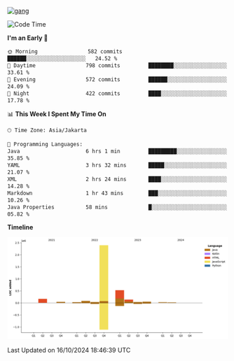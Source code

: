 <!-- [<img src='https://dev.karakun.com/assets/posts/2018-09-16-jc-java-article/3duke_suspects.jpg' alt='java'>](https://github.com/yeahbutstill) -->
[<img src='https://asset-2.tstatic.net/tribunnewswiki/foto/bank/images/Mozart.jpg' alt='gang'>](https://github.com/yeahbutstill)

<!--START_SECTION:waka-->
![Code Time](http://img.shields.io/badge/Code%20Time-2%2C830%20hrs%2013%20mins-blue)

**I'm an Early 🐤** 

```text
🌞 Morning                582 commits         ██████░░░░░░░░░░░░░░░░░░░   24.52 % 
🌆 Daytime                798 commits         ████████░░░░░░░░░░░░░░░░░   33.61 % 
🌃 Evening                572 commits         ██████░░░░░░░░░░░░░░░░░░░   24.09 % 
🌙 Night                  422 commits         ████░░░░░░░░░░░░░░░░░░░░░   17.78 % 
```


📊 **This Week I Spent My Time On** 

```text
🕑︎ Time Zone: Asia/Jakarta

💬 Programming Languages: 
Java                     6 hrs 1 min         █████████░░░░░░░░░░░░░░░░   35.85 % 
YAML                     3 hrs 32 mins       █████░░░░░░░░░░░░░░░░░░░░   21.07 % 
XML                      2 hrs 24 mins       ████░░░░░░░░░░░░░░░░░░░░░   14.28 % 
Markdown                 1 hr 43 mins        ███░░░░░░░░░░░░░░░░░░░░░░   10.26 % 
Java Properties          58 mins             █░░░░░░░░░░░░░░░░░░░░░░░░   05.82 % 
```

**Timeline**

![Lines of Code chart](https://raw.githubusercontent.com/yeahbutstill/yeahbutstill/main/assets/bar_graph.png)


 Last Updated on 16/10/2024 18:46:39 UTC
<!--END_SECTION:waka-->
